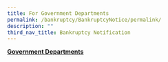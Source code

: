 ```yaml
---
title: For Government Departments
permalink: /bankruptcy/BankruptcyNotice/permalink/
description: ""
third_nav_title: Bankruptcy Notification
---
```

<u><b>Government Departments</b></u><br>